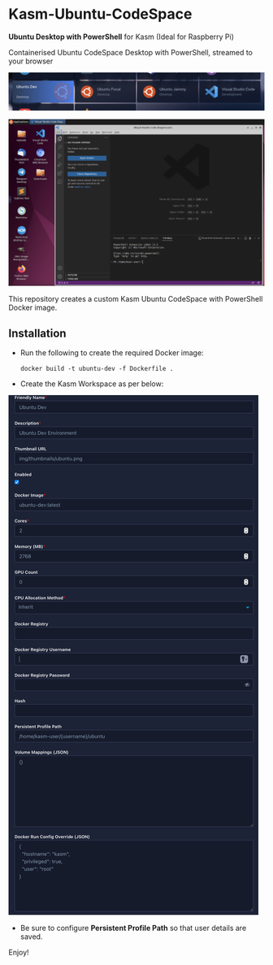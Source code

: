 # Kasm-Ubuntu-CodeSpace
**Ubuntu Desktop with PowerShell** for Kasm (Ideal for Raspberry Pi)

Containerised Ubuntu CodeSpace Desktop with PowerShell, streamed to your browser

![](/docs/kasm-ubuntu-codespace-screenshot-1.png)

![](/docs/kasm-ubuntu-codespace-screenshot-2.png)

This repository creates a custom Kasm Ubuntu CodeSpace with PowerShell Docker image.

## Installation

- Run the following to create the required Docker image:

      docker build -t ubuntu-dev -f Dockerfile .

- Create the Kasm Workspace as per below:

![](/docs/kasm-ubuntu-codespace-setup.png)

- Be sure to configure **Persistent Profile Path** so that user details are saved.

Enjoy!